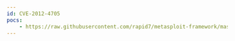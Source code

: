 ```yaml
---
id: CVE-2012-4705
pocs:
    - https://raw.githubusercontent.com/rapid7/metasploit-framework/master/modules/exploits/windows/scada/codesys_gateway_server_traversal.rb
---
```

